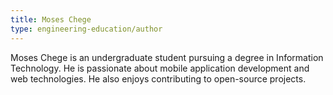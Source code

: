 ```yaml
---
title: Moses Chege
type: engineering-education/author
---
```

Moses Chege is an undergraduate student pursuing a degree in Information Technology. He is passionate about mobile application development and web technologies. He also enjoys contributing to open-source projects.
